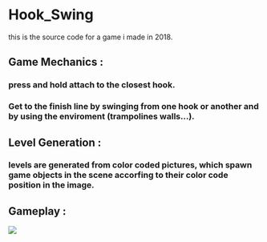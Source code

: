 # Hook_Swing <br/>

this is the source code for a game i made in 2018.<br/>

## Game Mechanics :<br/>

### press and hold attach to the closest hook.
### Get to the finish line by swinging from one hook or another and by using the enviroment (trampolines walls...).<br/>

## Level Generation :<br/>
### levels are generated from color coded pictures, which spawn game objects in the scene accorfing to their color code position in the image.<br/>
## Gameplay :<br/>
<img src="https://github.com/haitamgrissen/Hook_Swing/blob/main/gameplay.gif"/>
